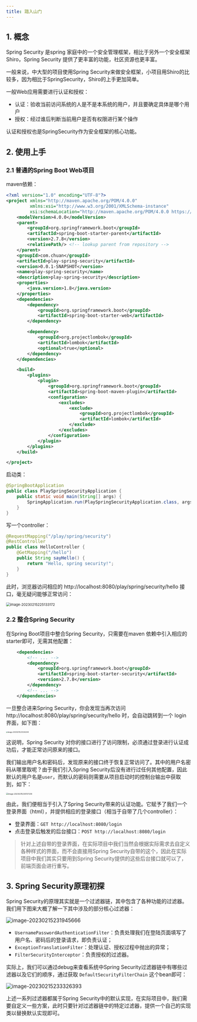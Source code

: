 ```yaml
---
title: 踏入山门
---
```


## 1. 概念

Spring Security 是spring 家庭中的一个安全管理框架，相比于另外一个安全框架Shiro，Spring Security 提供了更丰富的功能，社区资源也更丰富。

一般来说，中大型的项目使用Spring Security来做安全框架，小项目用Shiro的比较多，因为相比于SpringSecurity，Shiro的上手更加简单。

一般Web应用需要进行认证和授权：

- 认证：验收当前访问系统的人是不是本系统的用户，并且要确定具体是哪个用户
- 授权：经过谁后判断当前用户是否有权限进行某个操作

认证和授权也是SpringSecurity作为安全框架的核心功能。

## 2. 使用上手

### 2.1 普通的Spring Boot Web项目

maven依赖：

```xml
<?xml version="1.0" encoding="UTF-8"?>
<project xmlns="http://maven.apache.org/POM/4.0.0"
         xmlns:xsi="http://www.w3.org/2001/XMLSchema-instance"
         xsi:schemaLocation="http://maven.apache.org/POM/4.0.0 https://maven.apache.org/xsd/maven-4.0.0.xsd">
    <modelVersion>4.0.0</modelVersion>
    <parent>
        <groupId>org.springframework.boot</groupId>
        <artifactId>spring-boot-starter-parent</artifactId>
        <version>2.7.8</version>
        <relativePath/> <!-- lookup parent from repository -->
    </parent>
    <groupId>com.chuan</groupId>
    <artifactId>play-spring-security</artifactId>
    <version>0.0.1-SNAPSHOT</version>
    <name>play-spring-security</name>
    <description>play-spring-security</description>
    <properties>
        <java.version>1.8</java.version>
    </properties>
    <dependencies>
        <dependency>
            <groupId>org.springframework.boot</groupId>
            <artifactId>spring-boot-starter-web</artifactId>
        </dependency>

        <dependency>
            <groupId>org.projectlombok</groupId>
            <artifactId>lombok</artifactId>
            <optional>true</optional>
        </dependency>
    </dependencies>

    <build>
        <plugins>
            <plugin>
                <groupId>org.springframework.boot</groupId>
                <artifactId>spring-boot-maven-plugin</artifactId>
                <configuration>
                    <excludes>
                        <exclude>
                            <groupId>org.projectlombok</groupId>
                            <artifactId>lombok</artifactId>
                        </exclude>
                    </excludes>
                </configuration>
            </plugin>
        </plugins>
    </build>

</project>
```

启动类：

```java
@SpringBootApplication
public class PlaySpringSecurityApplication {
    public static void main(String[] args) {
        SpringApplication.run(PlaySpringSecurityApplication.class, args);
    }
}
```

写一个controller：

```java
@RequestMapping("/play/spring/security")
@RestController
public class HelloController {
    @GetMapping("/hello")
    public String sayHello() {
        return "Hello, spring security!";
    }
}
```

此时，浏览器访问相应的 http://localhost:8080/play/spring/security/hello 接口，毫无疑问能够正常访问：

<img src="https://chua-n.gitee.io/figure-bed/notebook/JavaWeb/SpringSecurity/image-20230215225133172.png" alt="image-20230215225133172" style="zoom:67%;" />

### 2.2 整合Spring Security

在Spring Boot项目中整合Spring Security，只需要在maven 依赖中引入相应的starter即可，无需其他配置：

```xml
    <dependencies>
        <!-- ... -->
        <dependency>
            <groupId>org.springframework.boot</groupId>
            <artifactId>spring-boot-starter-security</artifactId>
            <version>2.7.8</version>
        </dependency>
        <!-- ... -->
    </dependencies>
```

一旦整合进来Spring Security，你会发现当再次访问 http://localhost:8080/play/spring/security/hello 时，会自动跳转到一个 login 界面，如下图：

<img src="https://chua-n.gitee.io/figure-bed/notebook/JavaWeb/SpringSecurity/image-20230215225342244.png" alt="image-20230215225342244" style="zoom:30%;" />

这说明，Spring Security 对你的接口进行了访问限制，必须通过登录进行认证成功后，才能正常访问原来的接口。

我们输出用户名和密码后，发现原来的接口终于恢复正常访问了。其中的用户名密码从哪里取呢？由于我们引入Spring Security后没有进行过任何其他配置，因此默认的用户名是`user`，而默认的密码则需要从项目启动时的控制台输出中获取到，如下：

<img src="https://chua-n.gitee.io/figure-bed/notebook/JavaWeb/SpringSecurity/image-20230215230137238.png" alt="image-20230215230137238" style="zoom:35%;" />

由此，我们便相当于引入了Spring Security带来的认证功能。它赋予了我们一个登录界面（html），并提供相应的登录接口（相当于自带了几个controller）：

- 登录界面：`GET http://localhost:8080/login`
- 点击登录后触发的后台接口：`POST http://localhost:8080/login`

> 针对上述自带的登录界面，在实际项目中我们当然会根据实际需求去自定义各种样式的界面，而不会直接用Spring Security自带的这个，因此在实际项目中我们其实只要用到Spring Security提供的这些后台接口就可以了，前端页面会进行重写。

## 3. Spring Security原理初探

Spring Security的原理其实就是一个过滤器链，其中包含了各种功能的过滤器。我们用下图来大概了解一下其中涉及的部分核心过滤器：

![image-20230215231945666](https://chua-n.gitee.io/figure-bed/notebook/JavaWeb/SpringSecurity/image-20230215231945666.png)

- `UsernamePasswordAuthenticationFilter`：负责处理我们在登陆页面填写了用户名、密码后的登录请求，即负责认证；
- `ExceptionTranslationFilter`：处理认证、授权过程中抛出的异常；
- `FilterSecurityInterceptor`：负责授权的过滤器。

实际上，我们可以通过debug来查看系统中Spring Security过滤器链中有哪些过滤器以及它们的顺序，通过获取 `DefaultSecurityFilterChain` 这个bean即可：

![image-20230215233326393](https://chua-n.gitee.io/figure-bed/notebook/JavaWeb/SpringSecurity/image-20230215233326393.png)

上述一系列过滤器都属于Spring Security中的默认实现，在实际项目中，我们需要自定义一些方案，此时只要针对过滤器链中的特定过滤器，提供一个自己的实现类以替换默认实现即可。